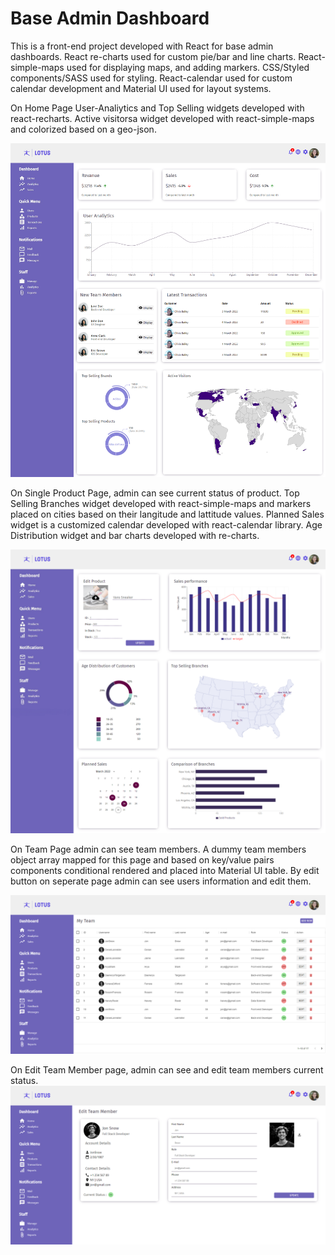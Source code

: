 # Base Admin Dashboard

This is a front-end project developed with React for base admin dashboards.
React re-charts used for custom pie/bar and line charts. React-simple-maps used for displaying maps, and adding markers. CSS/Styled components/SASS used for styling. React-calendar used for custom calendar development and Material UI used for layout systems.

On Home Page User-Analiytics and Top Selling widgets developed with react-recharts.
Active visitorsa widget developed with react-simple-maps and colorized based on a geo-json.

![Alt text](./images/home-page.png )

On Single Product Page, admin can see current status of product.
Top Selling Branches widget developed with react-simple-maps and markers placed on cities based on their langitude and lattitude values.
Planned Sales widget is a customized calendar developed with react-calendar library.
Age Distribution widget and bar charts developed with re-charts.

![Alt text](./images/single-product-page.png )

On Team Page admin can see team members.
A dummy team members object array mapped for this page and based on key/value pairs components conditional rendered and placed into Material UI table.
By edit button on seperate page admin can see users information and edit them.

![Alt text](./images/team-page.png )

On Edit Team Member page, admin can see and edit team members current status.
![Alt text](./images/edit-team-member.png )